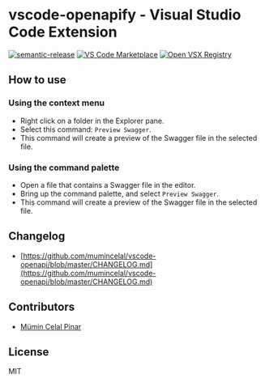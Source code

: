 # vscode-openapify - Visual Studio Code Extension

[![semantic-release](https://img.shields.io/badge/semantic--release-angular-red?logo=semantic-release)](https://github.com/semantic-release/semantic-release)
[![VS Code Marketplace](https://img.shields.io/visual-studio-marketplace/v/mumincelal.vscode-openapify?label=VS%20Code%20Marketplace)](https://marketplace.visualstudio.com/items?itemName=mumincelal.vscode-openapify)
[![Open VSX Registry](https://img.shields.io/open-vsx/v/mumincelal/vscode-openapify?label=Open%20VSX%20Registry)](https://open-vsx.org/extension/mumincelal/vscode-openapify)

## How to use

### Using the context menu

- Right click on a folder in the Explorer pane.
- Select this command: `Preview Swagger`.
- This command will create a preview of the Swagger file in the selected file.

### Using the command palette

- Open a file that contains a Swagger file in the editor.
- Bring up the command palette, and select `Preview Swagger`.
- This command will create a preview of the Swagger file in the selected file.

## Changelog

- [https://github.com/mumincelal/vscode-openapi/blob/master/CHANGELOG.md](https://github.com/mumincelal/vscode-openapi/blob/master/CHANGELOG.md)

## Contributors

- [Mümin Celal Pinar](https://github.com/mumincelal)

## License

MIT
